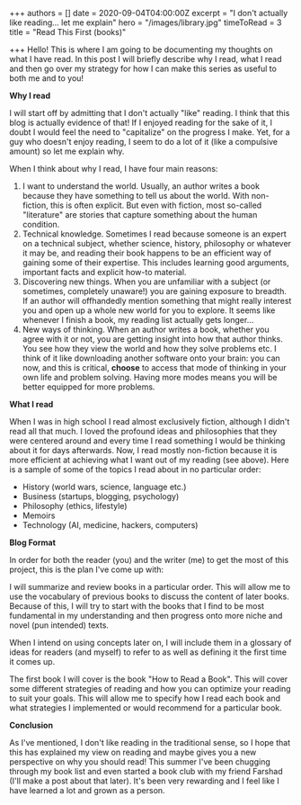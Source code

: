 +++
authors = []
date = 2020-09-04T04:00:00Z
excerpt = "I don't actually like reading... let me explain"
hero = "/images/library.jpg"
timeToRead = 3
title = "Read This First (books)"

+++
Hello! This is where I am going to be documenting my thoughts on what I have read. In this post I will briefly describe why I read, what I read and then go over my strategy for how I can make this series as useful to both me and to you!

**Why I read**

I will start off by admitting that I don't actually "like" reading. I think that this blog is actually evidence of that! If I enjoyed reading for the sake of it, I doubt I would feel the need to "capitalize" on the progress I make. Yet, for a guy who doesn't enjoy reading, I seem to do a lot of it (like a compulsive amount) so let me explain why.

When I think about why I read, I have four main reasons:

1. I want to understand the world. Usually, an author writes a book because they have something to tell us about the world. With non-fiction, this is often explicit. But even with fiction, most so-called "literature" are stories that capture something about the human condition.
2. Technical knowledge. Sometimes I read because someone is an expert on a technical subject, whether science, history, philosophy or whatever it may be, and reading their book happens to be an efficient way of gaining some of their expertise. This includes learning good arguments, important facts and explicit how-to material.
3. Discovering new things. When you are unfamiliar with a subject (or sometimes, completely unaware!) you are gaining exposure to breadth. If an author will offhandedly mention something that might really interest you and open up a whole new world for you to explore. It seems like whenever I finish a book, my reading list actually gets longer...
4. New ways of thinking. When an author writes a book, whether you agree with it or not, you are getting insight into how that author thinks. You see how they view the world and how they solve problems etc. I think of it like downloading another software onto your brain: you can now, and this is critical, **choose** to access that mode of thinking in your own life and problem solving. Having more modes means you will be better equipped for more problems.

**What I read**

When I was in high school I read almost exclusively fiction, although I didn't read all that much. I loved the profound ideas and philosophies that they were centered around and every time I read something I would be thinking about it for days afterwards. Now, I read mostly non-fiction because it is more efficient at achieving what I want out of my reading (see above). Here is a sample of some of the topics I read about in no particular order:

* History (world wars, science, language etc.)
* Business (startups, blogging, psychology)
* Philosophy (ethics, lifestyle)
* Memoirs
* Technology (AI, medicine, hackers, computers)

**Blog Format**

In order for both the reader (you) and the writer (me) to get the most of this project, this is the plan I've come up with:

I will summarize and review books in a particular order. This will allow me to use the vocabulary of previous books to discuss the content of later books. Because of this, I will try to start with the books that I find to be most fundamental in my understanding and then progress onto more niche and novel (pun intended) texts.

When I intend on using concepts later on, I will include them in a glossary of ideas for readers (and myself) to refer to as well as defining it the first time it comes up.

The first book I will cover is the book "How to Read a Book". This will cover some different strategies of reading and how you can optimize your reading to suit your goals. This will allow me to specify how I read each book and what strategies I implemented or would recommend for a particular book.

**Conclusion**

As I've mentioned, I don't like reading in the traditional sense, so I hope that this has explained my view on reading and maybe gives you a new perspective on why you should read! This summer I've been chugging through my book list and even started a book club with my friend Farshad (I'll make a post about that later). It's been very rewarding and I feel like I have learned a lot and grown as a person.